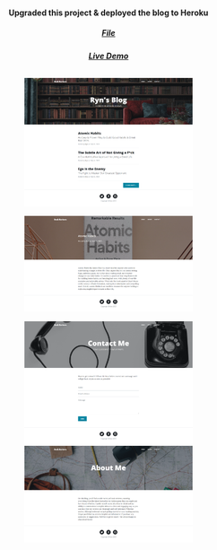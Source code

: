 <h4 align ="center"> Upgraded this project & deployed the blog to Heroku </h4>
<h5 align= "center"> <a href="https://github.com/remarkeyable/day60blog"> File </a>
<h5 align= "center"> <a href="https://day60blog.herokuapp.com"> Live Demo </a>
<br> 
 <br> 
 
<p align= "center">
<img src= "images/1.png" width = 300>
  </p>
  <p align= "center">
<img src= "images/2.png" width = 300>
      </p>
<img src= "images/3.png" width = 300>  
<img src= "images/4.png" width = 300>

